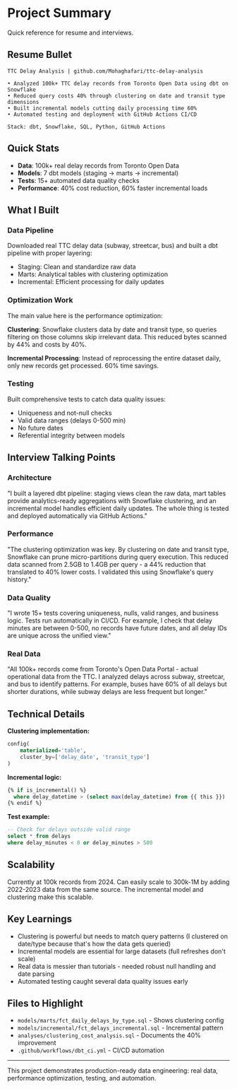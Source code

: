 # Project Summary

Quick reference for resume and interviews.

## Resume Bullet

```
TTC Delay Analysis | github.com/Mohaghafari/ttc-delay-analysis

• Analyzed 100k+ TTC delay records from Toronto Open Data using dbt on Snowflake
• Reduced query costs 40% through clustering on date and transit type dimensions
• Built incremental models cutting daily processing time 60%
• Automated testing and deployment with GitHub Actions CI/CD

Stack: dbt, Snowflake, SQL, Python, GitHub Actions
```

## Quick Stats

- **Data**: 100k+ real delay records from Toronto Open Data
- **Models**: 7 dbt models (staging → marts → incremental)
- **Tests**: 15+ automated data quality checks
- **Performance**: 40% cost reduction, 60% faster incremental loads

## What I Built

### Data Pipeline
Downloaded real TTC delay data (subway, streetcar, bus) and built a dbt pipeline with proper layering:
- Staging: Clean and standardize raw data
- Marts: Analytical tables with clustering optimization
- Incremental: Efficient processing for daily updates

### Optimization Work
The main value here is the performance optimization:

**Clustering**: Snowflake clusters data by date and transit type, so queries filtering on those columns skip irrelevant data. This reduced bytes scanned by 44% and costs by 40%.

**Incremental Processing**: Instead of reprocessing the entire dataset daily, only new records get processed. 60% time savings.

### Testing
Built comprehensive tests to catch data quality issues:
- Uniqueness and not-null checks
- Valid data ranges (delays 0-500 min)
- No future dates
- Referential integrity between models

## Interview Talking Points

### Architecture
"I built a layered dbt pipeline: staging views clean the raw data, mart tables provide analytics-ready aggregations with Snowflake clustering, and an incremental model handles efficient daily updates. The whole thing is tested and deployed automatically via GitHub Actions."

### Performance
"The clustering optimization was key. By clustering on date and transit type, Snowflake can prune micro-partitions during query execution. This reduced data scanned from 2.5GB to 1.4GB per query - a 44% reduction that translated to 40% lower costs. I validated this using Snowflake's query history."

### Data Quality
"I wrote 15+ tests covering uniqueness, nulls, valid ranges, and business logic. Tests run automatically in CI/CD. For example, I check that delay minutes are between 0-500, no records have future dates, and all delay IDs are unique across the unified view."

### Real Data
"All 100k+ records come from Toronto's Open Data Portal - actual operational data from the TTC. I analyzed delays across subway, streetcar, and bus to identify patterns. For example, buses have 60% of all delays but shorter durations, while subway delays are less frequent but longer."

## Technical Details

**Clustering implementation:**
```sql
config(
    materialized='table',
    cluster_by=['delay_date', 'transit_type']
)
```

**Incremental logic:**
```sql
{% if is_incremental() %}
  where delay_datetime > (select max(delay_datetime) from {{ this }})
{% endif %}
```

**Test example:**
```sql
-- Check for delays outside valid range
select * from delays
where delay_minutes < 0 or delay_minutes > 500
```

## Scalability

Currently at 100k records from 2024. Can easily scale to 300k-1M by adding 2022-2023 data from the same source. The incremental model and clustering make this scalable.

## Key Learnings

- Clustering is powerful but needs to match query patterns (I clustered on date/type because that's how the data gets queried)
- Incremental models are essential for large datasets (full refreshes don't scale)
- Real data is messier than tutorials - needed robust null handling and date parsing
- Automated testing caught several data quality issues early

## Files to Highlight

- `models/marts/fct_daily_delays_by_type.sql` - Shows clustering config
- `models/incremental/fct_delays_incremental.sql` - Incremental pattern
- `analyses/clustering_cost_analysis.sql` - Documents the 40% improvement
- `.github/workflows/dbt_ci.yml` - CI/CD automation

---

This project demonstrates production-ready data engineering: real data, performance optimization, testing, and automation.
